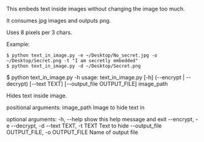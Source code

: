 This embeds text inside images without changing the image too much.

It consumes jpg images and outputs png.

Uses 8 pixels per 3 chars.

Example:
```
$ python text_in_image.py -e ~/Desktop/No_secret.jpg -o ~/Desktop/Secret.png -t "I am secretly embedded"
$ python text_in_image.py -d ~/Desktop/Secret.png 
```
$ python text_in_image.py -h
usage: text_in_image.py [-h] (--encrypt | --decrypt) [--text TEXT]
                        [--output_file OUTPUT_FILE]
                        image_path

Hides text inside image.

positional arguments:
  image_path            Image to hide text in

optional arguments:
  -h, --help            show this help message and exit
  --encrypt, -e
  --decrypt, -d
  --text TEXT, -t TEXT  Text to hide
  --output_file OUTPUT_FILE, -o OUTPUT_FILE
                        Name of output file
```